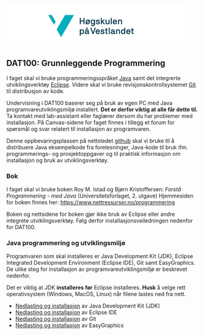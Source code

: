 ![hvl](hvllogo.png)

## DAT100: Grunnleggende Programmering

I faget skal vi bruke programmeringsspråket [Java](https://www.java.com/en/) samt det integrerte utviklingsverktøy [Eclipse](https://www.eclipse.org). Videre skal vi bruke revisjonskontrollsystemet [Git](https://git-scm.com) til distribusjon av kode.

Undervisning i DAT100 baserer seg på bruk av egen PC med Java programvareutviklingsmiljø installert. **Det er derfor viktig at alle får dette til.** Ta kontakt med lab-assistant eller faglærer dersom du har problemer med installasjon. På Canvas-sidene for faget finnes i tillegg et forum for spørsmål og svar relatert til installasjon av programvaren.

Denne oppbevaringsplassen på nettstedet [github](https://www.github.com) skal vi bruke til å distribuere Java eksempelkode fra forelesninger, Java-kode til bruk ifm. programmerings- og prosjektoppgaver og til praktisk informasjon om installasjon og bruk av utviklingsverktøy.

### Bok

I faget skal vi bruke boken Roy M. Istad og Bjørn Kristoffersen: *Forstå Programmering - med Java* (Universitetsforlaget, 2. utgave) Hjemmesiden for boken finnes her: https://www.nettressurser.no/programmering

Boken og nettsidene for boken gjør ikke bruk av Eclipse eller andre integrete utviklingsverktøy. Følg derfor installasjonsveiledningen nedenfor for DAT100.

### Java programmering og utviklingsmiljø

Programvaren som skal installeres er Java Development Kit (JDK), Eclipse Integrated Development Environment (Eclipse IDE), Git samt EasyGraphics. De ulike steg for installasjon av programvareutviklingsmiljø er beskrevet nedenfor.

Det er viktig at JDK **installeres før** Eclipse installeres. **Husk** å velge rett operativsystem (Windows, MacOS, Linux) når filene lastes ned fra nett.

- [Nedlasting og installasjon](https://github.com/dat100hib/dat100public/blob/master/installasjon/java.md) av Java Development Kit (JDK)
- [Nedlasting og installasjon](https://github.com/dat100hib/dat100public/blob/master/installasjon/eclipse.md) av Eclipse IDE
- [Nedlasting og installasjon](https://github.com/dat100hib/dat100public/blob/master/installasjon/git.md) av Git
- [Nedlasting og installasjon](https://github.com/dat100hib/dat100public/blob/master/installasjon/easygraphics.md) av EasyGraphics
